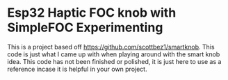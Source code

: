 # Esp32 Haptic FOC knob with SimpleFOC Experimenting 
 This is a project based off https://github.com/scottbez1/smartknob.
 This code is just what I came up with when playing around with the smart knob idea. This code has not been finished or polished, it is just here to use as a reference incase it is helpful in your own project.
